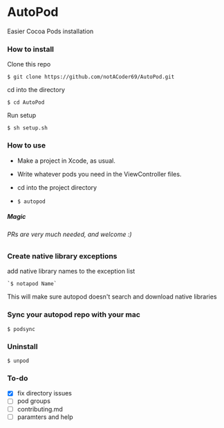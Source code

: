 # AutoPod
Easier Cocoa Pods installation

### How to install
Clone this repo

`$ git clone https://github.com/notACoder69/AutoPod.git`
 
 cd into the directory
 
 `$ cd AutoPod`

Run setup

`$ sh setup.sh`


### How to use

  * Make a project in Xcode, as usual.
  
  * Write whatever pods you need in the ViewController files.
  
  * cd into the project directory
  
  *  `$ autopod`  

##### Magic
###### PRs are very much needed, and welcome :)

### Create native library exceptions
add native library names to the exception list

    `$ notapod Name`
    
This will make sure autopod doesn't search and download native libraries

### Sync your autopod repo with your mac

`$ podsync`


### Uninstall

`$ unpod`


### To-do
 - [x] fix directory issues
 - [ ] pod groups
 - [ ] contributing.md
 - [ ] paramters and help
